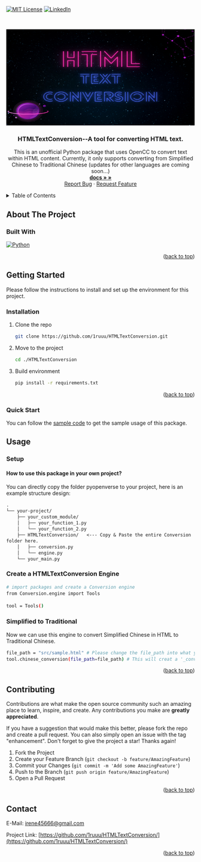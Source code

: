 
<a name="readme-top"></a>

<!-- PROJECT SHIELDS -->
[![MIT License][license-shield]][license-url]
[![LinkedIn][linkedin-shield]][linkedin-url]

<!-- PROJECT LOGO -->
<br />

<p align="center">
  <a href="https://github.com/1ruuu/HTMLTextConversion/">
    <img src="image/logo.png" alt="Logo" width="512" height="256">
  </a>

  <h3 align="center">HTMLTextConversion--A tool for converting HTML text.</h3>
  <p align="center">This is an unofficial Python package that uses OpenCC to convert text within HTML content. Currently, it only supports converting from Simplified Chinese to Traditional Chinese (updates for other languages are coming soon...)
    <br />
    <a href="https://github.com/1ruuu/HTMLTextConversion/"><strong>docs » »</strong></a>
    <br />
    <a href="https://github.com/1ruuu/HTMLTextConversion/issues/new">Report Bug</a>
    ·
    <a href="https://github.com/1ruuu/HTMLTextConversion/issues/new">Request Feature</a>
  </p>

</p>


 <!-- TABLE OF CONTENTS -->
<details>
  <summary>Table of Contents</summary>
  <ol>
    <li>
      <a href="#about-the-project">About The Project</a>
      <ul>
        <li><a href="#built-with">Built With</a></li>
      </ul>
    </li>
    <li>
      <a href="#getting-started">Getting Started</a>
      <ul>
        <li><a href="#Installation">Installation</a></li>
        <li><a href="#Quick Start">Quick Start</a></li>
      </ul>
    </li>
    <li><a href="#usage">Usage</a></li>
    <li><a href="#contributing">Contributing</a></li>
    <li><a href="#license">License</a></li>
    <li><a href="#contact">Contact</a></li>
    <li><a href="#acknowledgments">Acknowledgments</a></li>
  </ol>
</details>

## About The Project
### Built With
[![Python][Python]][Python-url]

<p align="right">(<a href="#readme-top">back to top</a>)</p>



<!-- GETTING STARTED -->
## Getting Started

Please follow the instructions to install and set up the environment for this project.

### Installation

1. Clone the repo
   ```sh
   git clone https://github.com/1ruuu/HTMLTextConversion.git
   ```
2. Move to the project
   ```sh
   cd ./HTMLTextConversion
   ```
3. Build environment
   ```sh
   pip install -r requirements.txt
   ```

<p align="right">(<a href="#readme-top">back to top</a>)</p>

### Quick Start
You can follow the [sample code](https://github.com/1ruuu/HTMLTextConversion/blob/main/sample_code.ipynb) to get the sample usage of this package.

<!-- USAGE EXAMPLES -->
## Usage
### Setup
#### How to use this package in your own project?
You can directly copy the folder pyopenverse to your project, here is an example structure design:

```
.
└── your-project/
    ├── your_custom_module/
    │   ├── your_function_1.py
    │   └── your_function_2.py
    ├── HTMLTextConversion/   <--- Copy & Paste the entire Conversion folder here.
    │   ├── conversion.py
    │   └── engine.py
    └── your_main.py
```
### Create a HTMLTextConversion Engine
```sh
# import packages and create a Conversion engine
from Conversion.engine import Tools

tool = Tools()
```

### Simplified to Traditional
Now we can use this engine to convert Simplified Chinese in HTML to Traditional Chinese.
```sh
file_path = "src/sample.html" # Please change the file_path into what you wanna convert
tool.chinese_conversion(file_path=file_path) # This will creat a '_conversion.html' in origin html path
```

<p align="right">(<a href="#readme-top">back to top</a>)</p>


<!-- CONTRIBUTING -->
## Contributing

Contributions are what make the open source community such an amazing place to learn, inspire, and create. Any contributions you make are **greatly appreciated**.

If you have a suggestion that would make this better, please fork the repo and create a pull request. You can also simply open an issue with the tag "enhancement".
Don't forget to give the project a star! Thanks again!

1. Fork the Project
2. Create your Feature Branch (`git checkout -b feature/AmazingFeature`)
3. Commit your Changes (`git commit -m 'Add some AmazingFeature'`)
4. Push to the Branch (`git push origin feature/AmazingFeature`)
5. Open a Pull Request

<p align="right">(<a href="#readme-top">back to top</a>)</p>


<!-- CONTACT -->
## Contact

E-Mail: irene45666@gmail.com

Project Link: [https://github.com/1ruuu/HTMLTextConversion/](https://github.com/1ruuu/HTMLTextConversion/)

<p align="right">(<a href="#readme-top">back to top</a>)</p>



<!-- MARKDOWN LINKS & IMAGES -->
<!-- https://www.markdownguide.org/basic-syntax/#reference-style-links -->
[license-shield]: https://img.shields.io/github/license/1ruuu/HTMLTextConversion.svg?style=for-the-badge
[license-url]: https://github.com/1ruuu/HTMLTextConversion/blob/master/LICENSE
[linkedin-shield]: https://img.shields.io/badge/-LinkedIn-black.svg?style=for-the-badge&logo=linkedin&colorB=555
[linkedin-url]: https://www.linkedin.com/in/yiruke
[product-screenshot]: images/screenshot.png
[Python]: https://img.shields.io/pypi/pyversions/numpy
[Python-url]: https://numpy.org/
